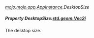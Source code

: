 _[mojo](../../modules/mojo/mojo-module.md):[mojo.app](../../modules/mojo/mojo-app.md).[AppInstance](../../modules/mojo/mojo-app-appinstance.md).DesktopSize_
##### Property DesktopSize:[std.geom.Vec2i](../../modules/std/std-geom-vec2i.md)
The desktop size.
